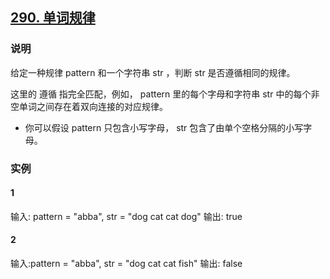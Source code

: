 ## [290. 单词规律](https://leetcode-cn.com/problems/word-pattern/)

### 说明
给定一种规律 pattern 和一个字符串 str ，判断 str 是否遵循相同的规律。

这里的 遵循 指完全匹配，例如， pattern 里的每个字母和字符串 str 中的每个非空单词之间存在着双向连接的对应规律。

* 你可以假设 pattern 只包含小写字母， str 包含了由单个空格分隔的小写字母。

### 实例
#### 1
输入: pattern = "abba", str = "dog cat cat dog"
输出: true

#### 2
输入:pattern = "abba", str = "dog cat cat fish"
输出: false